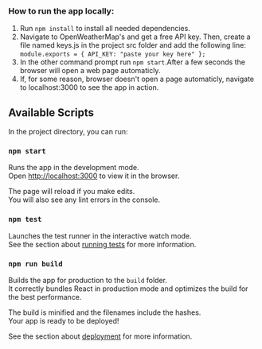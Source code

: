 
### How to run the app locally:

1. Run `npm install` to install all needed dependencies.
2. Navigate to OpenWeatherMap's and get a free API key. Then, create a file named keys.js in the project src folder and add the following line: 
`module.exports = {
    API_KEY: "paste your key here"
};`
3. In the other command prompt run `npm start`.After a few seconds the browser will open a web page automaticly.
4. If, for some reason, browser doesn't open a page automaticly, navigate to localhost:3000 to see the app in action.


## Available Scripts

In the project directory, you can run:

### `npm start`

Runs the app in the development mode.\
Open [http://localhost:3000](http://localhost:3000) to view it in the browser.

The page will reload if you make edits.\
You will also see any lint errors in the console.

### `npm test`

Launches the test runner in the interactive watch mode.\
See the section about [running tests](https://facebook.github.io/create-react-app/docs/running-tests) for more information.

### `npm run build`

Builds the app for production to the `build` folder.\
It correctly bundles React in production mode and optimizes the build for the best performance.

The build is minified and the filenames include the hashes.\
Your app is ready to be deployed!

See the section about [deployment](https://facebook.github.io/create-react-app/docs/deployment) for more information.

